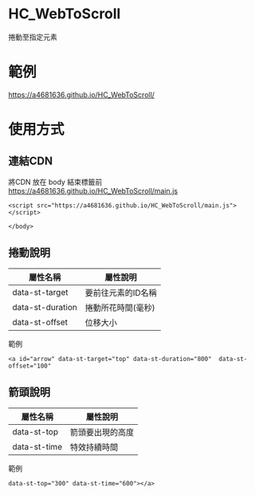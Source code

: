 # HC_WebToScroll
捲動至指定元素

# 範例
https://a4681636.github.io/HC_WebToScroll/

# 使用方式
## 連結CDN
將CDN 放在 body 結束標籤前
https://a4681636.github.io/HC_WebToScroll/main.js

````````
<script src="https://a4681636.github.io/HC_WebToScroll/main.js"></script>
    
</body>
````````



## 捲動說明
屬性名稱 | 屬性說明
---------------|-----------------
data-st-target | 要前往元素的ID名稱
data-st-duration | 捲動所花時間(毫秒)
data-st-offset | 位移大小

範例
`````````
<a id="arrow" data-st-target="top" data-st-duration="800"  data-st-offset="100"
`````````


## 箭頭說明
屬性名稱 | 屬性說明
-----------|--------------
data-st-top | 箭頭要出現的高度
data-st-time | 特效持續時間

範例
````````
data-st-top="300" data-st-time="600"></a>
````````